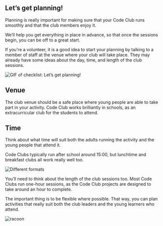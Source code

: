 ## Let’s get planning!

Planning is really important for making sure that your Code Club runs smoothly and that the club members enjoy it.

We’ll help you get everything in place in advance, so that once the sessions begin, you can be off to a great start.

If you're a volunteer, it is a good idea to start your planning by talking to a member of staff at the venue where your club will take place. They may already have some ideas about the day, time, and length of the club sessions.

![GIF of checklist: Let’s get planning!](https://s3-eu-west-1.amazonaws.com/rpf-futurelearn/CC+vol+training+/1-Let's-Get-Planning.gif)

## Venue
The club venue should be a safe place where young people are able to take part in your activity. Code Club works brilliantly in schools, as an extracurricular club for the students to attend.

## Time
Think about what time will suit both the adults running the activity and the young people that attend it.

Code Clubs typically run after school around 15:00, but lunchtime and breakfast clubs all work really well too.

![Different formats](https://s3-eu-west-1.amazonaws.com/rpf-futurelearn/CC+vol+training+/3-formats-2.png)

You’ll need to think about the length of the club sessions too. Most Code Clubs run one-hour sessions, as the Code Club projects are designed to take around an hour to complete.

The important thing is to be flexible where possible. That way, you can plan activities that really suit both the club leaders and the young learners who attend.

![racoon](https://s3-eu-west-1.amazonaws.com/rpf-futurelearn/CC+vol+training+/+flexible+CC.png)
